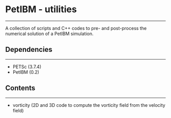 # PetIBM - utilities
---

A collection of scripts and C++ codes to pre- and post-process the numerical solution of a PetIBM simulation.

## Dependencies
---

* PETSc (3.7.4)
* PetIBM (0.2)

## Contents
---

* vorticity (2D and 3D code to compute the vorticity field from the velocity field)
